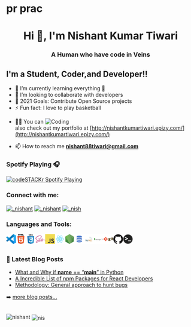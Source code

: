 <h1>pr prac</h1>
<h1 align="center">Hi 👋, I'm Nishant Kumar Tiwari</h1>
<h3 align="center">A Human who have code in Veins</h3>

## I'm a Student, Coder,and Developer!!
- 🌱 I’m currently learning everything 🤣
- 👯 I’m looking to collaborate with developers
- 🥅 2021 Goals: Contribute Open Source projects
- ⚡ Fun fact: I love to play basketball


<img align="right" alt="Coding" width="400" src="https://cdn.dribbble.com/users/2646423/screenshots/5507196/computer.gif">


- 👨‍💻 You can also check out my portfolio at [http://nishantkumartiwari.epizy.com/](http://nishantkumartiwari.epizy.com/)

- 📫 How to reach me **nishant88tiwari@gmail.com**
 
 ### Spotify Playing 🎧

[<img src="https://now-playing-codestackr.vercel.app/api/spotify-playing" alt="codeSTACKr Spotify Playing" width="350" />](https://open.spotify.com/user/swyqyimdc12jajde4vpwd2x1b)

<h3 align="left">Connect with me:</h3>
<p align="left">
  <a href="https://www.linkedin.com/in/nishant-kumar-tiwari-253a46196/" target="blank"><img align="center" src="https://cdn.jsdelivr.net/npm/simple-icons@3.0.1/icons/linkedin.svg" alt="_nishant" height="30" width="40" /></a>
<a href="https://www.instagram.com/error_404_unavilable/" target="blank"><img align="center" src="https://cdn.jsdelivr.net/npm/simple-icons@3.0.1/icons/instagram.svg" alt="_nishant" height="30" width="40" /></a>
<a href="https://www.youtube.com/channel/UCIo7qPKwJxH4BYYe-xO7HTA" target="blank"><img align="center" src="https://cdn.jsdelivr.net/npm/simple-icons@3.0.1/icons/youtube.svg" alt="_nish" height="30" width="40" /></a>
</p>

### Languages and Tools:

<img align="left" alt="Visual Studio Code" width="26px" src="https://raw.githubusercontent.com/github/explore/80688e429a7d4ef2fca1e82350fe8e3517d3494d/topics/visual-studio-code/visual-studio-code.png" />
<img align="left" alt="HTML5" width="26px" src="https://raw.githubusercontent.com/github/explore/80688e429a7d4ef2fca1e82350fe8e3517d3494d/topics/html/html.png" />
<img align="left" alt="CSS3" width="26px" src="https://raw.githubusercontent.com/github/explore/80688e429a7d4ef2fca1e82350fe8e3517d3494d/topics/css/css.png" />
<img align="left" alt="Sass" width="26px" src="https://raw.githubusercontent.com/github/explore/80688e429a7d4ef2fca1e82350fe8e3517d3494d/topics/sass/sass.png" />
<img align="left" alt="JavaScript" width="26px" src="https://raw.githubusercontent.com/github/explore/80688e429a7d4ef2fca1e82350fe8e3517d3494d/topics/javascript/javascript.png" />
<img align="left" alt="React" width="26px" src="https://raw.githubusercontent.com/github/explore/80688e429a7d4ef2fca1e82350fe8e3517d3494d/topics/react/react.png" />
<img align="left" alt="Node.js" width="26px" src="https://raw.githubusercontent.com/github/explore/80688e429a7d4ef2fca1e82350fe8e3517d3494d/topics/nodejs/nodejs.png" />
<img align="left" alt="SQL" width="26px" src="https://raw.githubusercontent.com/github/explore/80688e429a7d4ef2fca1e82350fe8e3517d3494d/topics/sql/sql.png" />
<img align="left" alt="MySQL" width="26px" src="https://raw.githubusercontent.com/github/explore/80688e429a7d4ef2fca1e82350fe8e3517d3494d/topics/mysql/mysql.png" />
<img align="left" alt="MongoDB" width="26px" src="https://raw.githubusercontent.com/github/explore/80688e429a7d4ef2fca1e82350fe8e3517d3494d/topics/mongodb/mongodb.png" />
<img align="left" alt="Git" width="26px" src="https://raw.githubusercontent.com/github/explore/80688e429a7d4ef2fca1e82350fe8e3517d3494d/topics/git/git.png" />
<img align="left" alt="GitHub" width="26px" src="https://raw.githubusercontent.com/github/explore/78df643247d429f6cc873026c0622819ad797942/topics/github/github.png" />
<img align="left" alt="Terminal" width="26px" src="https://raw.githubusercontent.com/github/explore/80688e429a7d4ef2fca1e82350fe8e3517d3494d/topics/terminal/terminal.png" />
<br />
<br />


### 📕 Latest Blog Posts

<!-- BLOG-POST-LIST:START -->
- [What and Why if __name__ == “__main__” in Python](https://nishant99tiwari.medium.com/what-and-why-if-name-main-in-python-23bed7cac274)
- [A Incredible List of npm Packages for React Developers](https://nishant99tiwari.medium.com/a-incredible-list-of-npm-packages-for-react-developers-c90482e2bb0f)
- [Methodology: General approach to hunt bugs](https://nishant99tiwari.medium.com/methodolgy-general-approach-to-hunt-bugs-8a75643f74a)
<!-- BLOG-POST-LIST:END -->

➡️ [more blog posts...](https://nishant99tiwari.medium.com/)
<br/>
<br/>

<p><img align="left" src="https://github-readme-stats.vercel.app/api/top-langs?username=Asuraking1n&show_icons=true&locale=en&layout=compact" alt="nishant" /></p>

<p>&nbsp;<img align="center" src="https://github-readme-stats.vercel.app/api?username=Asuraking1n&show_icons=true&locale=en" alt="nis" /></p>

